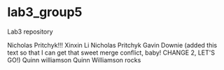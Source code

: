 # lab3_group5
Lab3 repository

Nicholas Pritchyk!!!
Xinxin Li
Nicholas Pritchyk
Gavin Downie (added this text so that I can get that sweet merge conflict, baby! CHANGE 2, LET'S GO!)
Quinn williamson
Quinn Williamson rocks
